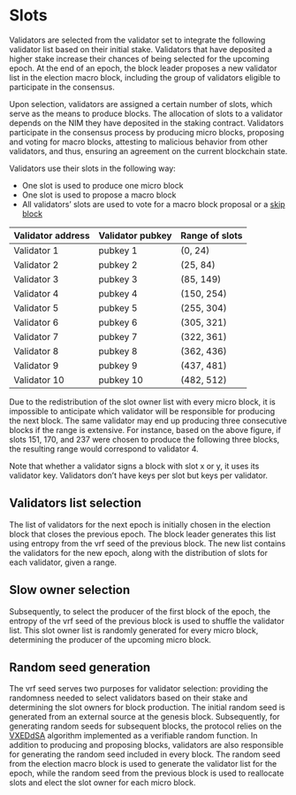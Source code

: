 # Slots

Validators are selected from the validator set to integrate the following validator list based on their initial stake. Validators that have deposited a higher stake increase their chances of being selected for the upcoming epoch. At the end of an epoch, the block leader proposes a new validator list in the election macro block, including the group of validators eligible to participate in the consensus.

Upon selection, validators are assigned a certain number of slots, which serve as the means to produce blocks. The allocation of slots to a validator depends on the NIM they have deposited in the staking contract. Validators participate in the consensus process by producing micro blocks, proposing and voting for macro blocks, attesting to malicious behavior from other validators, and thus, ensuring an agreement on the current blockchain state.

Validators use their slots in the following way:

- One slot is used to produce one micro block
- One slot is used to propose a macro block
- All validators’ slots are used to vote for a macro block proposal or a [skip block](/protocol/protocol/validators/skip-blocks.md)

| Validator address | Validator pubkey | Range of slots |
| --- | --- | --- |
| Validator 1 | pubkey 1 | (0, 24) |
| Validator 2 | pubkey 2 | (25, 84) |
| Validator 3 | pubkey 3 | (85, 149) |
| Validator 4 | pubkey 4 | (150, 254) |
| Validator 5 | pubkey 5 | (255, 304) |
| Validator 6 | pubkey 6 | (305, 321) |
| Validator 7 | pubkey 7 | (322, 361) |
| Validator 8 | pubkey 8 | (362, 436) |
| Validator 9 | pubkey 9 | (437, 481) |
| Validator 10 | pubkey 10 | (482, 512) |

Due to the redistribution of the slot owner list with every micro block, it is impossible to anticipate which validator will be responsible for producing the next block. The same validator may end up producing three consecutive blocks if the range is extensive. For instance, based on the above figure, if slots 151, 170, and 237 were chosen to produce the following three blocks, the resulting range would correspond to validator 4.

Note that whether a validator signs a block with slot x or y, it uses its validator key. Validators don’t have keys per slot but keys per validator.

## Validators list selection

The list of validators for the next epoch is initially chosen in the election block that closes the previous epoch. The block leader generates this list using entropy from the vrf seed of the previous block. The new list contains the validators for the new epoch, along with the distribution of slots for each validator, given a range.

## Slow owner selection

Subsequently, to select the producer of the first block of the epoch, the entropy of the vrf seed of the previous block is used to shuffle the validator list. This slot owner list is randomly generated for every micro block, determining the producer of the upcoming micro block.

## Random seed generation

The vrf seed serves two purposes for validator selection: providing the randomness needed to select validators based on their stake and determining the slot owners for block production. The initial random seed is generated from an external source at the genesis block. Subsequently, for generating random seeds for subsequent blocks, the protocol relies on the [VXEDdSA](https://www.signal.org/docs/specifications/xeddsa/#vxeddsa) algorithm implemented as a verifiable random function. In addition to producing and proposing blocks, validators are also responsible for generating the random seed included in every block. The random seed from the election macro block is used to generate the validator list for the epoch, while the random seed from the previous block is used to reallocate slots and elect the slot owner for each micro block.
